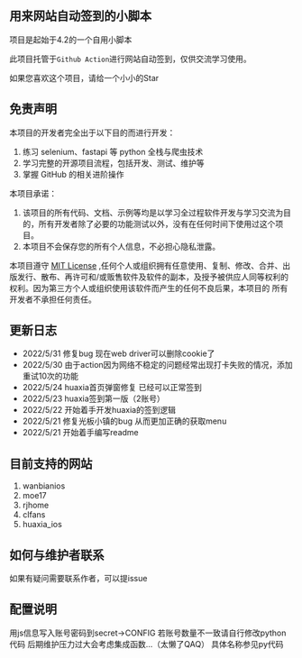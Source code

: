 ## 用来网站自动签到的小脚本

项目是起始于4.2的一个自用小脚本

此项目托管于``Github Action``进行网站自动签到，仅供交流学习使用。

如果您喜欢这个项目，请给一个小小的Star

## 免责声明

本项目的开发者完全出于以下目的而进行开发：

1. 练习 selenium、fastapi 等 python 全栈与爬虫技术
2. 学习完整的开源项目流程，包括开发、测试、维护等
3. 掌握 GitHub 的相关进阶操作

本项目承诺：

1. 该项目的所有代码、文档、示例等均是以学习全过程软件开发与学习交流为目的，所有开发者除了必要的功能测试以外，没有在任何时间下使用过这个项目。
2. 本项目不会保存您的所有个人信息，不必担心隐私泄露。


本项目遵守 [MIT License](LICENSE) ,任何个人或组织拥有任意使用、复制、修改、合并、出版发行、散布、再许可和/或贩售软件及软件的副本，及授予被供应人同等权利的权利。因为第三方个人或组织使用该软件而产生的任何不良后果，本项目的 所有开发者不承担任何责任。


## 更新日志

+ 2022/5/31 修复bug 现在web driver可以删除cookie了
+ 2022/5/30 由于action因为网络不稳定的问题经常出现打卡失败的情况，添加重试10次的功能
+ 2022/5/24 huaxia首页弹窗修复 已经可以正常签到
+ 2022/5/23 huaxia签到第一版（2账号）
+ 2022/5/22 开始着手开发huaxia的签到逻辑
+ 2022/5/21 修复光板小镇的bug 从而更加正确的获取menu
+ 2022/5/21 开始着手编写readme

## 目前支持的网站

1. wanbianios
2. moe17
3. rjhome
4. clfans
5. huaxia_ios


## 如何与维护者联系

如果有疑问需要联系作者，可以提issue


## 配置说明

用js信息写入账号密码到secret→CONFIG
若账号数量不一致请自行修改python代码 后期维护压力过大会考虑集成函数...（太懒了QAQ）
具体名称参见py代码
